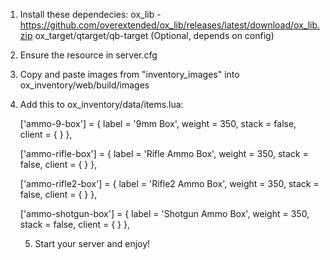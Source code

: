 1. Install these dependecies:
    ox_lib - https://github.com/overextended/ox_lib/releases/latest/download/ox_lib.zip
    ox_target/qtarget/qb-target (Optional, depends on config)

2. Ensure the resource in server.cfg

3. Copy and paste images from "inventory_images" into ox_inventory/web/build/images

4. Add this to ox_inventory/data/items.lua:

	['ammo-9-box'] = {
		label = '9mm Box',
		weight = 350,
		stack = false,
		client = {
		}
	},

	['ammo-rifle-box'] = {
		label = 'Rifle Ammo Box',
		weight = 350,
		stack = false,
		client = {
		}
	},

    ['ammo-rifle2-box'] = {
		label = 'Rifle2 Ammo Box',
		weight = 350,
		stack = false,
		client = {
		}
	},

    ['ammo-shotgun-box'] = {
		label = 'Shotgun Ammo Box',
		weight = 350,
		stack = false,
		client = {
		}
	},

    5. Start your server and enjoy!